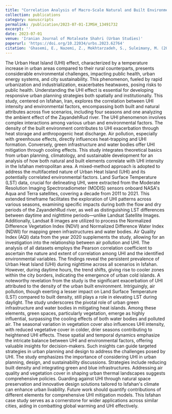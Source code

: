 ```yaml
---
title: "Correlation Analysis of Macro-Scale Natural and Built Environment Factors with Urban Heat Islands Intensity: Case Study of Isfahan City (in Persian)"
collection: publications
category: manuscripts
permalink: /publication/2023-07-01-IJMSH_13491732
excerpt: ''
date: 2023-07-01
venue: 'Iranian Journal of Motaleate Shahri (Urban Studies)'
paperurl: 'https://doi.org/10.22034/urbs.2023.62764'
citation: 'Ghasemi, E., Nazemi, Z., Mokhtarzadeh, S., Suleimany, M. (2023). Correlation Analysis of Macro-Scale Natural and Built Environment Factors with Urban Heat Islands Intensity: Case Study of Isfahan City. Iranian Journal of Motaleate Shahri (Urban Studies).'
---
```


The Urban Heat Island (UHI) effect, characterized by a temperature increase in urban areas compared to their rural counterparts, presents considerable environmental challenges, impacting public health, urban energy systems, and city sustainability. This phenomenon, fueled by rapid urbanization and industrialization, exacerbates heatwaves, posing risks to public health. Understanding the UHI effect is essential for developing responsive urban planning strategies both spatially and institutionally. This study, centered on Isfahan, Iran, explores the correlation between UHI intensity and environmental factors, encompassing both built and natural attributes across five scenarios, including four seasons and one analyzing the ambient effect of the ZayandehRud river.
The UHI phenomenon involves complex interactions among various urban and environmental factors. The density of the built environment contributes to UHI exacerbation through heat storage and anthropogenic heat discharge. Air pollution, especially with greenhouse effects, directly influences heat-trapping and UHI formation. Conversely, green infrastructure and water bodies offer UHI mitigation through cooling effects. This study integrates theoretical basics from urban planning, climatology, and sustainable development for an analysis of how both natural and built elements correlate with UHI intensity in the Isfahan metropolitan area. 
A mixed-method approach is adopted to address the multifaceted nature of Urban Heat Island (UHI) and its potentially correlated environmental factors. Land Surface Temperature (LST) data, crucial for delineating UHI, were extracted from the Moderate Resolution Imaging Spectroradiometer (MODIS) sensors onboard NASA's Aqua and Terra satellites, covering a decade from 2011 to 2021. This extended timeframe facilitates the exploration of UHI patterns across various seasons, examining specific impacts during both the flow and dry periods of the ZayandehRud river, as well as distinguishing LST differences between daytime and nighttime periods—unlike Landsat Satellite Images. Additionally, Landsat 8 images are utilized to process the Normalized Difference Vegetation Index (NDVI) and Normalized Difference Water Index (NDWI) for mapping green infrastructures and water bodies. Air Quality Index (AQI) data from the year 2020 supplements the study, allowing for an investigation into the relationship between air pollution and UHI. The analysis of all datasets employs the Pearson correlation coefficient to ascertain the nature and extent of correlation among UHI and the identified environmental variables.
The findings reveal the persistent prevalence of Urban Heat Island (UHI) during nighttime across all scenarios in Isfahan. However, during daytime hours, the trend shifts, giving rise to cooler zones within the city borders, indicating the emergence of urban cold islands. A noteworthy revelation from the study is the significant exacerbation of UHI attributed to the density of the urban built environment. Intriguingly, air pollution, though exerting a lesser impact on Land Surface Temperature (LST) compared to built density, still plays a role in elevating LST during daylight.
The study underscores the pivotal role of urban green infrastructure and water bodies in mitigating heat islands. Among these elements, green spaces, particularly vegetation, emerge as highly influential, surpassing the cooling effects of both water bodies and polluted air. The seasonal variation in vegetation cover also influences UHI intensity, with reduced vegetative cover in colder, drier seasons contributing to heightened UHI effects. These spatial and temporal dynamics emphasize the intricate balance between UHI and environmental factors, offering valuable insights for decision-makers. Such insights can guide targeted strategies in urban planning and design to address the challenges posed by UHI.
The study emphasizes the importance of considering UHI in urban planning, design, and sustainability discussions. Strategies include reducing built density and integrating green and blue infrastructures. Addressing air quality and vegetation cover in shaping urban thermal landscapes suggests comprehensive policies. Guarding against UHI through natural space preservation and innovative design solutions tailored to Isfahan's climate can enhance urban livability. Future work should quantify contributions of different elements for comprehensive UHI mitigation models. This Isfahan case study serves as a cornerstone for wider applications across similar cities, aiding in combatting global warming and UHI effectively.
